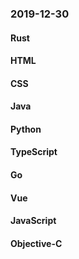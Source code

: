### 2019-12-30

#### Rust

#### HTML

#### CSS

#### Java

#### Python

#### TypeScript

#### Go

#### Vue

#### JavaScript

#### Objective-C
